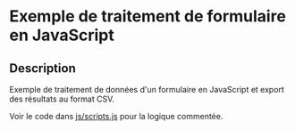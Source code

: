 # Exemple de traitement de formulaire en JavaScript

## Description

Exemple de traitement de données d'un formulaire en JavaScript et export des résultats au format CSV.

Voir le code dans [js/scripts.js](../js/scripts.js) pour la logique commentée.
